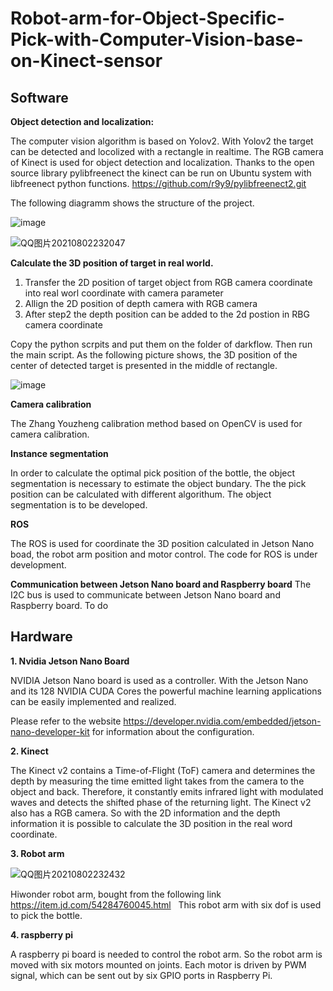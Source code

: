 # Robot-arm-for-Object-Specific-Pick-with-Computer-Vision-base-on-Kinect-sensor


## Software
**Object detection and localization:**

The computer vision algorithm is based on Yolov2. With Yolov2 the target can be detected and locolized with a rectangle in realtime.
The RGB camera of Kinect is used for object detection and localization.
Thanks to the open source library pylibfreenect the kinect can be run on Ubuntu system with libfreenect python functions.
https://github.com/r9y9/pylibfreenect2.git

The following diagramm shows the structure of the project.

![image](https://user-images.githubusercontent.com/38363960/127919027-79697872-2fc0-404a-b8ec-7d7463aaca59.png)

![QQ图片20210802232047](https://user-images.githubusercontent.com/38363960/127925409-1e488732-9ce6-43d9-a612-e02d76f45e7a.jpg)


**Calculate the 3D position of target in real world.**
1. Transfer the 2D position of target object from RGB camera coordinate into real worl coordinate with camera parameter
2. Allign the 2D position of depth camera with RGB camera
3. After step2 the depth position can be added to the 2d postion in RBG camera coordinate

Copy the python scrpits and put them on the folder of darkflow. Then run the main script. 
As the following picture shows, the 3D position of the center of detected target is presented in the middle of rectangle.

![image](https://user-images.githubusercontent.com/38363960/127788096-b8303176-fe89-4432-bbc6-ad6b63a56593.png)


**Camera calibration**

The Zhang Youzheng calibration method based on OpenCV is used for camera calibration.

**Instance segmentation**

In order to calculate the optimal pick position of the bottle, the object segmentation is necessary to estimate the object bundary. The the pick position can be calculated with different algorithum. The object segmentation is to be developed.

**ROS**

The ROS is used for coordinate the 3D position calculated in Jetson Nano boad, the robot arm position and motor control.
The code for ROS is under development.

**Communication between Jetson Nano board and Raspberry board**
The I2C bus is used to communicate between Jetson Nano board and Raspberry board.
To do



## Hardware
**1. Nvidia Jetson Nano Board**

NVIDIA Jetson Nano board is used as a controller. With the Jetson Nano and its 128 NVIDIA CUDA Cores the powerful machine learning applications can be easily implemented and realized.

Please refer to the website https://developer.nvidia.com/embedded/jetson-nano-developer-kit for information about the configuration.

**2. Kinect**

The Kinect v2 contains a Time-of-Flight (ToF) camera and determines the depth by measuring the time emitted light takes from the camera to the object and back. Therefore, it constantly emits infrared light with modulated waves and detects the shifted phase of the returning light.
The Kinect v2 also has a RGB camera. So with the 2D information and the depth information it is possible to calculate the 3D position in the real word coordinate.

**3. Robot arm**

![QQ图片20210802232432](https://user-images.githubusercontent.com/38363960/127925775-a15af2f4-d33e-4860-850a-9f18049abb05.jpg)


Hiwonder robot arm, bought from the following link
https://item.jd.com/54284760045.html
 
This robot arm with six dof is used to pick the bottle. 

**4. raspberry pi**

A raspberry pi board is needed to control the robot arm. So the robot arm is moved with six motors mounted on joints. Each motor is driven by PWM signal, which can be sent out by six GPIO ports in Raspberry Pi.
